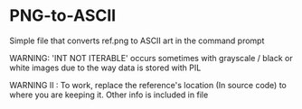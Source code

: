 # PNG-to-ASCII

Simple file that converts ref.png to ASCII art in the command prompt

WARNING:  'INT NOT ITERABLE' occurs sometimes with grayscale / black or white images due to the way data is stored with PIL

WARNING II : To work, replace the reference's location (In source code) to where you are keeping it.
Other info is included in file


